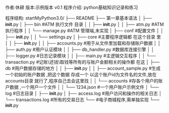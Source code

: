 作者:休耕
版本:示例版本 v0.1
程序介绍:
    python基础知识记录和练习


程序结构:
startMyPython3.0/
├── README
├── 第一章基本语法
│   ├── __init__.py
│   ├── bin #ATM 执行文件 目录
│   │   ├── __init__.py
│   │   ├── atm.py  #ATM 执行程序
│   │   └── manage.py #ATM 管理端,未实现
│   ├── conf #配置文件
│   │   ├── __init__.py
│   │   └── settings.py
│   ├── core #主要程序逻辑都 在这个目录 里
│   │   ├── __init__.py
│   │   ├── accounts.py  #用于从文件里加载和存储账户数据
│   │   ├── auth.py      #用户认证模块
│   │   ├── db_handler.py   #数据库连接引擎
│   │   ├── logger.py       #日志记录模块
│   │   ├── main.py         #主逻辑交互程序
│   │   └── transaction.py  #记账\还钱\取钱等所有的与账户金额相关的操作都 在这
│   ├── db  #用户数据存储的地方
│   │   ├── __init__.py
│   │   ├── account_sample.py #生成一个初始的账户数据 ,把这个数据 存成一个 以这个账户id为文件名的文件,放在accounts目录 就行了,程序自己去会这里找
│   │   └── accounts #存各个用户的账户数据 ,一个用户一个文件
│   │       └── 1234.json #一个用户账户示例文件
│   └── log #日志目录
│       ├── __init__.py
│       ├── access.log #用户访问和操作的相关日志
│       └── transactions.log    #所有的交易日志
└──  #电子商城程序,需单独实现
    └── __init__.py